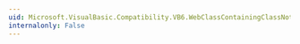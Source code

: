 ```yaml
---
uid: Microsoft.VisualBasic.Compatibility.VB6.WebClassContainingClassNotOptional.#ctor
internalonly: False
---
```

